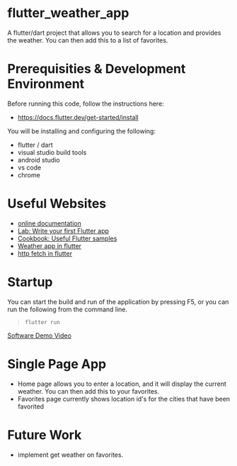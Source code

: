 # flutter_weather_app

A flutter/dart project that allows you to search for a location and provides the weather. You can then add this to a list of favorites.

# Prerequisities & Development Environment

Before running this code, follow the instructions here:
- https://docs.flutter.dev/get-started/install

You will be installing and configuring the following:
- flutter / dart
- visual studio build tools
- android studio
- vs code
- chrome

# Useful Websites

- [online documentation](https://docs.flutter.dev/)
- [Lab: Write your first Flutter app](https://docs.flutter.dev/get-started/codelab)
- [Cookbook: Useful Flutter samples](https://docs.flutter.dev/cookbook)
- [Weather app in flutter](https://www.youtube.com/watch?v=5fzdvPnp5bY)
- [http fetch in flutter](https://docs.flutter.dev/cookbook/networking/fetch-data)

# Startup
You can start the build and run of the application by pressing F5, or you can run the following from the command line.
>`flutter run `

[Software Demo Video](https://youtu.be/ihQL-Xkwv3U)

# Single Page App

- Home page allows you to enter a location, and it will display the current weather. You can then add this to your favorites.
- Favorites page currently shows location id's for the cities that have been favorited

# Future Work

* implement get weather on favorites.
